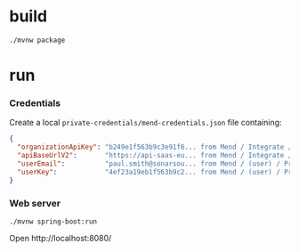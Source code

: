 

# build

```
./mvnw package
```

# run

### Credentials

Create a local `private-credentials/mend-credentials.json` file containing:
```json
{
  "organizationApiKey": "b249e1f563b9c3e91f6... from Mend / Integrate / Organization / API Key",
  "apiBaseUrlV2":       "https://api-saas-eu... from Mend / Integrate / Organization / API Base URL (v2.0)",
  "userEmail":          "paul.smith@sonarsou... from Mend / (user) / Profile / Identity  / Email",
  "userKey":            "4ef23a19eb1f563b9c2... from Mend / (user) / Profile / User Keys  / User Key"
}
```

### Web server
```shell
./mvnw spring-boot:run
```

Open http://localhost:8080/
